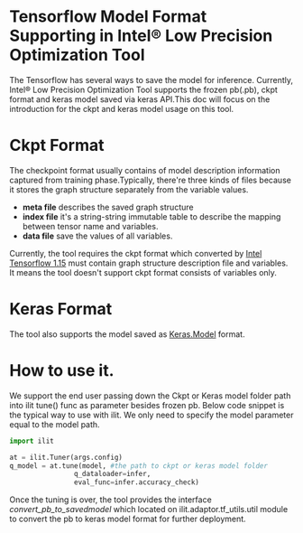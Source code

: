 Tensorflow Model Format Supporting in Intel® Low Precision Optimization Tool
===========================================

The Tensorflow has several ways to save the model for inference. Currently, Intel® Low Precision Optimization Tool supports the frozen pb(.pb), ckpt format and keras model saved via keras API.This doc will focus on the introduction for the ckpt and keras model usage on this tool.

# Ckpt Format

The checkpoint format usually contains of model description information captured from training phase.Typically, there're three kinds of files because it stores the graph structure separately from the variable values.
* **meta file** describes the saved graph structure
* **index file** it's a string-string immutable table to describe the mapping between tensor name and variables.
* **data file** save the values of all variables.

Currently, the tool requires the ckpt format which converted by [Intel Tensorflow 1.15](https://pypi.org/project/intel-tensorflow/) must contain graph structure description file and variables. It means the tool doesn't support ckpt format consists of variables only.


# Keras Format
The tool also supports the model saved as [Keras.Model](https://www.tensorflow.org/api_docs/python/tf/keras/Model) format.

# How to use it.
We support the end user passing down the Ckpt or Keras model folder path into ilit tune() func as parameter besides frozen pb.
Below code snippet is the typical way to use with ilit. We only need to specify the model parameter equal to the model path.
```python
import ilit

at = ilit.Tuner(args.config)
q_model = at.tune(model, #the path to ckpt or keras model folder
                q_dataloader=infer,
                eval_func=infer.accuracy_check)
```

Once the tuning is over, the tool provides the interface *convert_pb_to_savedmodel* which located on ilit.adaptor.tf_utils.util module to convert the pb to keras model format for further deployment.